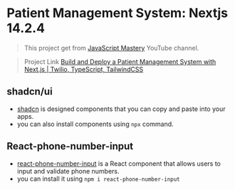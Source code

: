 # Patient Management System: Nextjs 14.2.4


>This project get from [JavaScript Mastery](https://www.youtube.com/@javascriptmastery) YouTube channel.

>Project Link [Build and Deploy a Patient Management System with Next.js | Twilio, TypeScript, TailwindCSS](https://youtu.be/lEflo_sc82g?si=d27ou7PfLC6jPKbe)


## shadcn/ui

- [shadcn](https://ui.shadcn.com/) is designed components that you can copy and paste into your apps.
- you can also install components using ```npx``` command.

## React-phone-number-input

- [react-phone-number-input](https://www.npmjs.com/package/react-phone-number-input) is a React component that allows users to input and validate phone numbers.
- you can install it using ```npm i react-phone-number-input```
